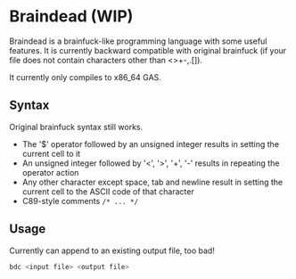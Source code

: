 # Braindead (WIP)

Braindead is a brainfuck-like programming language with some useful features. It is currently backward compatible with original
brainfuck (if your file does not contain characters other than <>+-,.[]).

It currently only compiles to x86_64 GAS.

## Syntax

Original brainfuck syntax still works.

* The '$' operator followed by an unsigned integer results in setting the current cell to it
* An unsigned integer followed by '<', '>', '+', '-' results in repeating the operator action
* Any other character except space, tab and newline result in setting the current cell to the ASCII code of that character
* C89-style comments `/* ... */`

## Usage

Currently can append to an existing output file, too bad!

```bash
bdc <input file> <output file>
```
